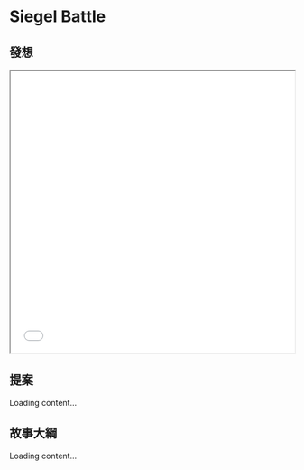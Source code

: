 
# Siegel Battle

<script src="https://cdn.jsdelivr.net/npm/js-yaml@4/dist/js-yaml.min.js"></script>
<script src="https://posetmage.com/cdn/js/parser/convertYamlToHtml.js"></script>
<script src="https://posetmage.com/cdn/js/parser/EmbbedHtmlFromYaml.js"></script>

## 發想
<iframe src="./markmap" width="100%" height="500px"></iframe>

## 提案

<div yml-path="https://shinra.posetmage.com/Grimoire/Forging/proposal/proposal.yml" html-path="https://shinra.posetmage.com/Grimoire/Forging/proposal/proposal.html" height="500px">
    Loading content...
</div>

## 故事大綱
<div yml-path="https://shinra.posetmage.com/Grimoire/Forging/outline/outline.yml" html-path="https://shinra.posetmage.com/Grimoire/Forging/outline/outline.html" height="700px">
    Loading content...
</div>
